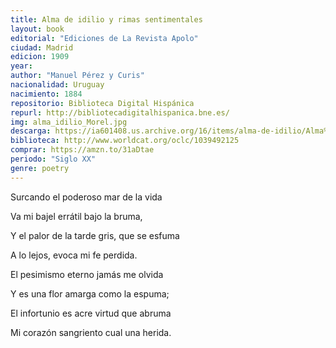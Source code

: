 ```yaml
---
title: Alma de idilio y rimas sentimentales
layout: book
editorial: "Ediciones de La Revista Apolo"
ciudad: Madrid
edicion: 1909
year: 
author: "Manuel Pérez y Curis"
nacionalidad: Uruguay
nacimiento: 1884
repositorio: Biblioteca Digital Hispánica
repurl: http://bibliotecadigitalhispanica.bne.es/
img: alma_idilio_Morel.jpg
descarga: https://ia601408.us.archive.org/16/items/alma-de-idilio/Alma%20de%20idilio.pdf
biblioteca: http://www.worldcat.org/oclc/1039492125
comprar: https://amzn.to/31aDtae
periodo: "Siglo XX"
genre: poetry
---
```

 
Surcando el poderoso mar de la vida
 
Va mi bajel errátil bajo la bruma, 
 
Y el palor de la tarde gris, que se esfuma
 
A lo lejos, evoca mi fe perdida. 

El pesimismo eterno jamás me olvida
 
Y es una flor amarga como la espuma; 
 
El infortunio es acre virtud que abruma 
 
Mi corazón sangriento cual una herida.
